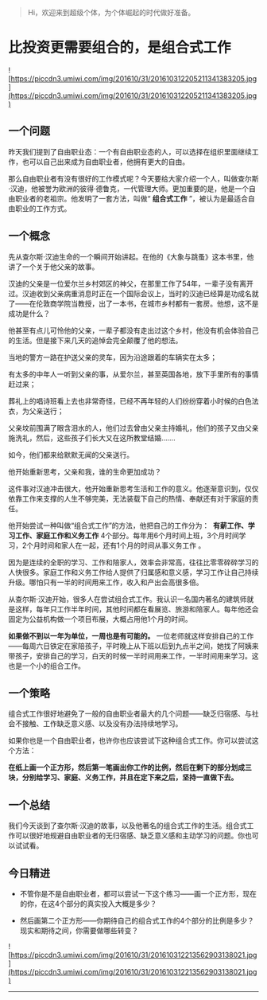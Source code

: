 > Hi，欢迎来到超级个体，为个体崛起的时代做好准备。

# 比投资更需要组合的，是组合式工作

![https://piccdn3.umiwi.com/img/201610/31/201610312205211341383205.jpg](https://piccdn3.umiwi.com/img/201610/31/201610312205211341383205.jpg)

## 一个问题

昨天我们提到了自由职业态：一个有自由职业态的人，可以选择在组织里面继续工作，也可以自己出来成为自由职业者，他拥有更大的自由。

那么自由职业者有没有很好的工作模式呢？今天要给大家介绍一个人，叫做查尔斯·汉迪，他被誉为欧洲的彼得·德鲁克，一代管理大师。更加重要的是，他是一个自由职业者的老祖宗。他发明了一套方法，叫做“ **组合式工作** ”，被认为是最适合自由职业的工作方式。

## 一个概念

先从查尔斯·汉迪生命的一个瞬间开始讲起。在他的《大象与跳蚤》这本书里，他讲了一个关于他父亲的故事。

汉迪的父亲是一位爱尔兰乡村郊区的神父，在那里工作了54年，一辈子没有离开过。汉迪收到父亲病重消息时正在一个国际会议上，当时的汉迪已经算是功成名就了——在伦敦商学院当教授，出了一本书，在城市乡村都有一套房。他想，这不是成功是什么？

他甚至有点儿可怜他的父亲，一辈子都没有走出过这个乡村，他没有机会体验自己的生活。但是接下来几天的追悼会完全颠覆了他的想法。

当地的警方一路在护送父亲的灵车，因为沿途跟着的车辆实在太多；

有太多的中年人一听到父亲的事，从爱尔兰，甚至英国各地，放下手里所有的事情赶过来；

葬礼上的唱诗班看上去也非常奇怪，已经不再年轻的人们纷纷穿着小时候的白色法衣，为父亲送行；

父亲坟前围满了眼含泪水的人，他们过去曾由父亲主持婚礼，他们的孩子又由父亲施洗礼，然后，这些孩子们长大又在这所教堂结婚…….

如今，他们都来给默默无闻的父亲送行。 

他开始重新思考，父亲和我，谁的生命更加成功？

这件事对汉迪冲击很大，他开始重新思考生活和工作的意义。他逐渐意识到，仅仅依靠工作来支撑的人生不够完美，无法装载下自己的热情、奉献还有对于家庭的责任。

他开始尝试一种叫做“组合式工作”的方法，他把自己的工作分为：  **有薪工作、学习工作、家庭工作和义务工作** 4个部分。每年用6个月时间上班，3个月时间学习，2个月时间和家人在一起，还有1个月的时间从事义务工作 。

因为是连续的全职的学习、工作和陪家人，效率会非常高，往往比零零碎碎学习的人快很多。家庭工作和义务工作给人提供了归属感和意义感，学习工作让自己持续升级。哪怕只有一半的时间用来工作，收入和产出会高很多倍。

从查尔斯·汉迪开始，很多人在尝试组合式工作。我认识一名国内著名的建筑师就是这样，每年只工作半年时间，其他时间都在看展览、旅游和陪家人。每年他还会固定为公益机构做一个项目布展，大概占用他1个月的时间。

 **如果做不到以一年为单位，一周也是有可能的。** 一位老师就这样安排自己的工作——每周六日铁定在家陪孩子，平时晚上从下班以后到九点半之间，她找了阿姨来带孩子，安排自己的学习，白天的时候一半时间用来工作，一半时间用来学习。这也是一个小的组合工作。

## 一个策略

组合式工作很好地避免了一般的自由职业者最大的几个问题——缺乏归宿感、与社会不接触、工作缺乏意义感、以及没有办法持续地学习。

如果你也是一个自由职业者，也许你也应该尝试下这种组合式工作。你可以尝试这个方法：

 **在纸上画一个正方形，然后第一笔画出你工作的比例，然后在剩下的部分划成三块，分别给学习、家庭、义务工作，并且在定下来之后，坚持一直做下去。**

## 一个总结

我们今天谈到了查尔斯·汉迪的故事，以及他著名的组合式工作的生活。组合式工作可以很好地规避自由职业者的无归宿感、缺乏意义感和主动学习的问题。你也可以试试看。

## 今日精进

* 不管你是不是自由职业者，都可以尝试一下这个练习——画一个正方形，现在的你，在这4个部分的真实投入大概是多少？

* 然后画第二个正方形——你期待自己的组合式工作的4个部分的比例是多少？现实和期待之间，你需要做哪些转变？

![https://piccdn3.umiwi.com/img/201610/31/201610312213562903138021.jpg](https://piccdn3.umiwi.com/img/201610/31/201610312213562903138021.jpg)

---
